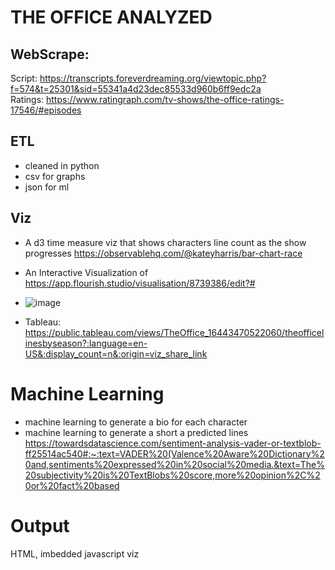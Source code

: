 # THE OFFICE ANALYZED

## WebScrape:
Script: https://transcripts.foreverdreaming.org/viewtopic.php?f=574&t=25301&sid=55341a4d23dec85533d960b6ff9edc2a<br>
Ratings: https://www.ratingraph.com/tv-shows/the-office-ratings-17546/#episodes

## ETL
- cleaned in python
- csv for graphs
- json for ml

## Viz
- A d3 time measure viz that shows characters line count as the show progresses https://observablehq.com/@kateyharris/bar-chart-race
- An Interactive Visualization of https://app.flourish.studio/visualisation/8739386/edit?#<br>
- ![image](https://user-images.githubusercontent.com/90797036/155823139-35920981-7426-4327-ad1d-2beac42da612.png)

- Tableau:<br> 
https://public.tableau.com/views/TheOffice_16443470522060/theofficelinesbyseason?:language=en-US&:display_count=n&:origin=viz_share_link


# Machine Learning
- machine learning to generate a bio for each character
- machine learning to generate a short a predicted lines<br>
https://towardsdatascience.com/sentiment-analysis-vader-or-textblob-ff25514ac540#:~:text=VADER%20(Valence%20Aware%20Dictionary%20and,sentiments%20expressed%20in%20social%20media.&text=The%20subjectivity%20is%20TextBlobs%20score,more%20opinion%2C%20or%20fact%20based

# Output
HTML, imbedded javascript viz
